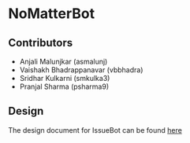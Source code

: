 # NoMatterBot

## Contributors

+ Anjali Malunjkar (asmalunj)
+ Vaishakh Bhadrappanavar (vbbhadra)
+ Sridhar Kulkarni (smkulka3)
+ Pranjal Sharma (psharma9)

## Design

The design document for IssueBot can be found [here](https://github.ncsu.edu/csc510-fall2019/CSC510-12/blob/master/DESIGN.md)
